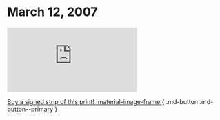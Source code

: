 # March 12, 2007

![](https://www.achewood.com/comic.php?date=03122007)

[Buy a signed strip of this print! :material-image-frame:](https://achewood-holiday-pop-up.myshopify.com/products/strip#03122007){ .md-button .md-button--primary }
